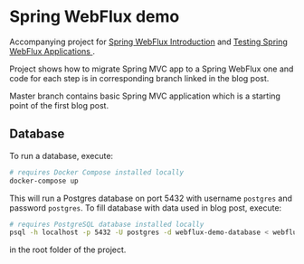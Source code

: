 # Spring WebFlux demo

Accompanying project for [Spring WebFlux Introduction](https://mister11.github.io/posts/spring_webflux/) and [Testing Spring WebFlux Applications
](https://mister11.github.io/posts/testing_spring_webflux_application/).

Project shows how to migrate Spring MVC app to a Spring WebFlux one and code for each step is in corresponding branch
linked in the blog post.

Master branch contains basic Spring MVC application which is a starting point of the first
blog post.

## Database

To run a database, execute:

```bash
# requires Docker Compose installed locally
docker-compose up
```

This will run a Postgres database on port 5432 with username `postgres` and password `postgres`. To fill database
with data used in blog post, execute:

```bash
# requires PostgreSQL database installed locally
psql -h localhost -p 5432 -U postgres -d webflux-demo-database < webflux-demo-database.sql
```

in the root folder of the project.

